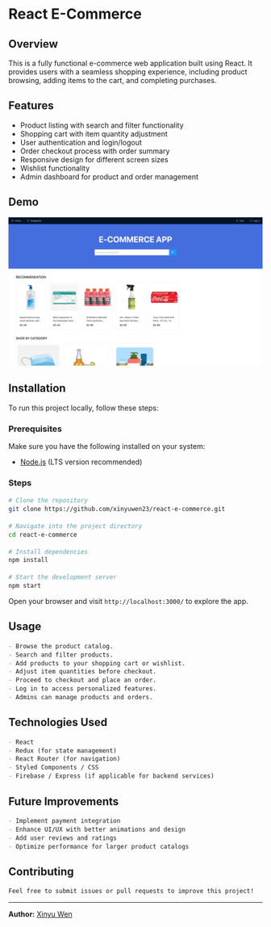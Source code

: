# React E-Commerce

## Overview
This is a fully functional e-commerce web application built using React. It provides users with a seamless shopping experience, including product browsing, adding items to the cart, and completing purchases.

## Features
- Product listing with search and filter functionality
- Shopping cart with item quantity adjustment
- User authentication and login/logout
- Order checkout process with order summary
- Responsive design for different screen sizes
- Wishlist functionality
- Admin dashboard for product and order management

## Demo
![Demo](screenshots/1.png)

## Installation
To run this project locally, follow these steps:

### Prerequisites
Make sure you have the following installed on your system:
- [Node.js](https://nodejs.org/) (LTS version recommended)

### Steps
```sh
# Clone the repository
git clone https://github.com/xinyuwen23/react-e-commerce.git

# Navigate into the project directory
cd react-e-commerce

# Install dependencies
npm install

# Start the development server
npm start
```

Open your browser and visit `http://localhost:3000/` to explore the app.

## Usage
```md
- Browse the product catalog.
- Search and filter products.
- Add products to your shopping cart or wishlist.
- Adjust item quantities before checkout.
- Proceed to checkout and place an order.
- Log in to access personalized features.
- Admins can manage products and orders.
```

## Technologies Used
```md
- React
- Redux (for state management)
- React Router (for navigation)
- Styled Components / CSS
- Firebase / Express (if applicable for backend services)
```

## Future Improvements
```md
- Implement payment integration
- Enhance UI/UX with better animations and design
- Add user reviews and ratings
- Optimize performance for larger product catalogs
```

## Contributing
```md
Feel free to submit issues or pull requests to improve this project!
```

---
**Author:** [Xinyu Wen](https://github.com/xinyuwen23)

